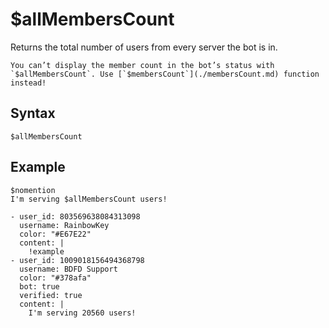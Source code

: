 # $allMembersCount
Returns the total number of users from every server the bot is in.

```admonish failure
You can’t display the member count in the bot’s status with `$allMembersCount`. Use [`$membersCount`](./membersCount.md) function instead!
```

## Syntax
```
$allMembersCount
```

## Example
```
$nomention
I'm serving $allMembersCount users!
```

``` discord yaml
- user_id: 803569638084313098
  username: RainbowKey
  color: "#E67E22"
  content: |
    !example
- user_id: 1009018156494368798
  username: BDFD Support
  color: "#378afa"
  bot: true
  verified: true
  content: |
    I'm serving 20560 users!
```
